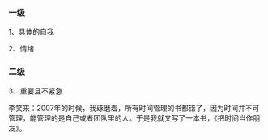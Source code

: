 ### 一级 

1、具体的自我

2、情绪

### 二级

3、重要且不紧急

李笑来：2007年的时候，我琢磨着，所有时间管理的书都错了，因为时间并不可管理，能管理的是自己或者团队里的人。于是我就又写了一本书，《把时间当作朋友》。
